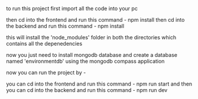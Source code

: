 to run this project first import all the code into your pc 

then cd into the frontend and run this command - npm install 
then cd into the backend and run this command - npm install 

this will install the 'node_modules' folder in both the directories which contains all the depenedencies 

now you just need to install mongodb database and create a database named 'environmentdb' using the mongodb compass application 

now you can run the project by - 

you can cd into the frontend and run this command - npm run start
and then you can cd into the backend and run this command - npm run dev
